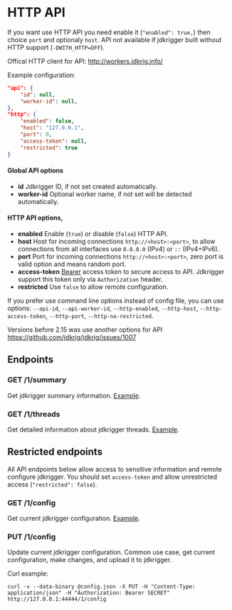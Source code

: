 # HTTP API

If you want use HTTP API you need enable it (`"enabled": true,`) then choice `port` and optionaly `host`. API not available if jdkrigger built without HTTP support (`-DWITH_HTTP=OFF`).

Offical HTTP client for API: http://workers.jdkrig.info/

Example configuration:

```json
"api": {
	"id": null,
	"worker-id": null,
},
"http": {
	"enabled": false,
	"host": "127.0.0.1",
	"port": 0,
	"access-token": null,
	"restricted": true
}
```

#### Global API options
* **id** Jdkrigger ID, if not set created automatically.
* **worker-id** Optional worker name, if not set will be detected automatically.

#### HTTP API options,
* **enabled** Enable (`true`) or disable (`false`) HTTP API.
* **host** Host for incoming connections `http://<host>:<port>`, to allow connections from all interfaces use `0.0.0.0` (IPv4) or `::` (IPv4+IPv6).
* **port** Port for incoming connections `http://<host>:<port>`, zero port is valid option and means random port.
* **access-token** [Bearer](https://gist.github.com/jdkrig/c75fdd1f8e0f3bac05500be2ab718f8e#file-api-html-L54) access token to secure access to API. Jdkrigger support this token only via `Authorization` header.
* **restricted** Use `false` to allow remote configuration.

If you prefer use command line options instead of config file, you can use options: `--api-id`, `--api-worker-id`, `--http-enabled`, `--http-host`, `--http-access-token`, `--http-port`, `--http-no-restricted`.

Versions before 2.15 was use another options for API https://github.com/jdkrig/jdkrig/issues/1007

## Endpoints

### GET /1/summary

Get jdkrigger summary information. [Example](api/1/summary.json).

### GET /1/threads

Get detailed information about jdkrigger threads. [Example](api/1/threads.json).


## Restricted endpoints

All API endpoints below allow access to sensitive information and remote configure jdkrigger. You should set `access-token` and allow unrestricted access (`"restricted": false`).

### GET /1/config

Get current jdkrigger configuration. [Example](api/1/config.json).


### PUT /1/config

Update current jdkrigger configuration. Common use case, get current configuration, make changes, and upload it to jdkrigger.

Curl example:

```
curl -v --data-binary @config.json -X PUT -H "Content-Type: application/json" -H "Authorization: Bearer SECRET" http://127.0.0.1:44444/1/config
```
